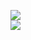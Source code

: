 [![](https://img.shields.io/badge/Made%20With-Github%20Spray-lightgrey.svg?style=for-the-badge&logo=github)](https://github.com/Annihil/github-spray#272)  
[![](https://i.imgur.com/2DrTn0Z.gif)](https://github.com/Annihil/github-spray)